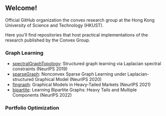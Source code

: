 ## Welcome!

Official GitHub organization the convex research group at the Hong Kong University of Science and Technology (HKUST).

Here you'll find repositories that host practical implementations of the research published by the Convex Group.

### Graph Learning

* [spectralGraphTopology](https://github.com/convexfi/spectralGraphTopology): Structured graph learning via Laplacian spectral constraints (NeurIPS 2019)
* [sparseGraph](https://github.com/convexfi/sparseGraph): Nonconvex Sparse Graph Learning under Laplacian-structured Graphical Model (NeurIPS 2020)
* [fingraph](https://github.com/convexfi/fingraph): Graphical Models in Heavy-Tailed Markets (NeurIPS 2021)
* [bipartite](https://github.com/convexfi/bipartite): Learning Bipartite Graphs: Heavy Tails and Multiple Components (NeurIPS 2022)

### Portfolio Optimization
